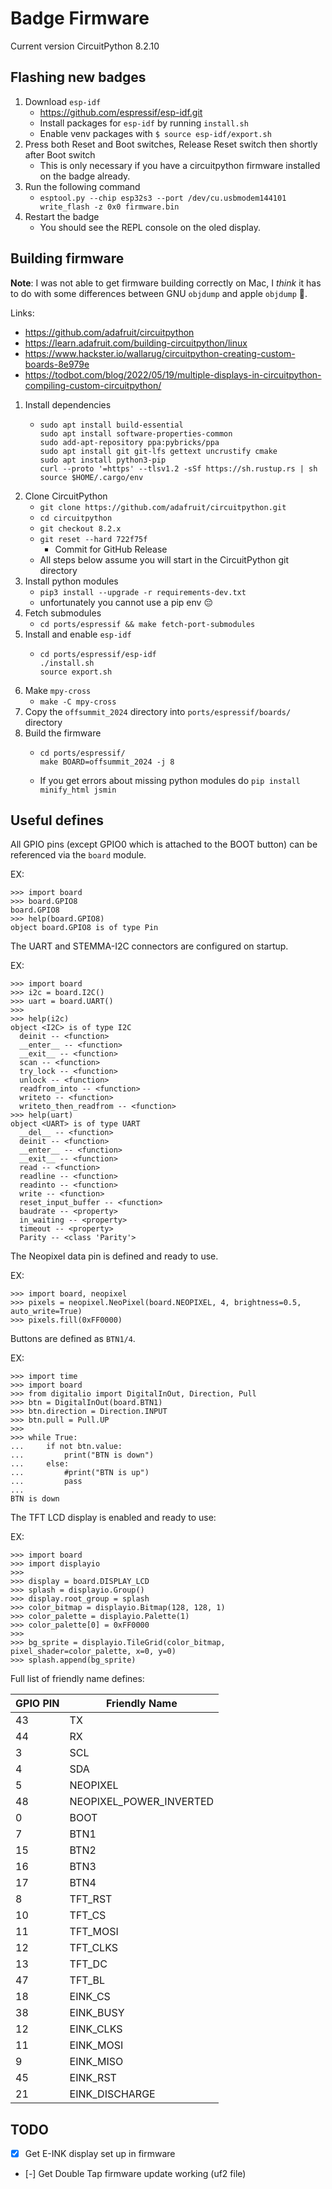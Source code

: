 # Badge Firmware

Current version CircuitPython 8.2.10

## Flashing new badges

1. Download `esp-idf`
    - https://github.com/espressif/esp-idf.git
    - Install packages for `esp-idf` by running `install.sh`
    - Enable venv packages with `$ source esp-idf/export.sh`
2. Press both Reset and Boot switches, Release Reset switch then shortly after Boot switch 
    - This is only necessary if you have a circuitpython firmware installed on the badge already.
3. Run the following command
    - `esptool.py --chip esp32s3 --port /dev/cu.usbmodem144101 write_flash -z 0x0 firmware.bin`
4. Restart the badge
    - You should see the REPL console on the oled display.

## Building firmware

**Note**: I was not able to get firmware building correctly on Mac, I *think* it
has to do with some differences between GNU `objdump` and apple `objdump` 🤷.

Links:
- https://github.com/adafruit/circuitpython
- https://learn.adafruit.com/building-circuitpython/linux
- https://www.hackster.io/wallarug/circuitpython-creating-custom-boards-8e979e
- https://todbot.com/blog/2022/05/19/multiple-displays-in-circuitpython-compiling-custom-circuitpython/


1. Install dependencies
    - ```
      sudo apt install build-essential
      sudo apt install software-properties-common
      sudo add-apt-repository ppa:pybricks/ppa
      sudo apt install git git-lfs gettext uncrustify cmake
      sudo apt install python3-pip
      curl --proto '=https' --tlsv1.2 -sSf https://sh.rustup.rs | sh
      source $HOME/.cargo/env
      ```
2. Clone CircuitPython
    - `git clone https://github.com/adafruit/circuitpython.git`
    - `cd circuitpython`
    - `git checkout 8.2.x`
    - `git reset --hard 722f75f`
        - Commit for GitHub Release
    - All steps below assume you will start in the CircuitPython git directory
3. Install python modules
    - `pip3 install --upgrade -r requirements-dev.txt`
    - unfortunately you cannot use a pip env 😔
4. Fetch submodules
    - `cd ports/espressif && make fetch-port-submodules`
5. Install and enable `esp-idf`
    - ```
      cd ports/espressif/esp-idf
      ./install.sh
      source export.sh
      ```
6. Make `mpy-cross`
    - `make -C mpy-cross`
7. Copy the `offsummit_2024` directory into `ports/espressif/boards/` directory
8. Build the firmware
    - ```
      cd ports/espressif/
      make BOARD=offsummit_2024 -j 8
      ```
    - If you get errors about missing python modules do `pip install minify_html jsmin`

## Useful defines

All GPIO pins (except GPIO0 which is attached to the BOOT button) can be
referenced via the `board` module.

EX:
```
>>> import board
>>> board.GPIO8
board.GPIO8
>>> help(board.GPIO8)
object board.GPIO8 is of type Pin
```


The UART and STEMMA-I2C connectors are configured on startup.

EX:
```
>>> import board
>>> i2c = board.I2C()
>>> uart = board.UART()
>>>
>>> help(i2c)
object <I2C> is of type I2C
  deinit -- <function>
  __enter__ -- <function>
  __exit__ -- <function>
  scan -- <function>
  try_lock -- <function>
  unlock -- <function>
  readfrom_into -- <function>
  writeto -- <function>
  writeto_then_readfrom -- <function>
>>> help(uart)
object <UART> is of type UART
  __del__ -- <function>
  deinit -- <function>
  __enter__ -- <function>
  __exit__ -- <function>
  read -- <function>
  readline -- <function>
  readinto -- <function>
  write -- <function>
  reset_input_buffer -- <function>
  baudrate -- <property>
  in_waiting -- <property>
  timeout -- <property>
  Parity -- <class 'Parity'>
```


The Neopixel data pin is defined and ready to use.

EX:
```
>>> import board, neopixel
>>> pixels = neopixel.NeoPixel(board.NEOPIXEL, 4, brightness=0.5, auto_write=True)
>>> pixels.fill(0xFF0000)
```


Buttons are defined as `BTN1/4`.

EX:
```
>>> import time
>>> import board
>>> from digitalio import DigitalInOut, Direction, Pull
>>> btn = DigitalInOut(board.BTN1)
>>> btn.direction = Direction.INPUT
>>> btn.pull = Pull.UP
>>>
>>> while True:
...     if not btn.value:
...         print("BTN is down")
...     else:
...         #print("BTN is up")
...         pass
...
BTN is down
```


The TFT LCD display is enabled and ready to use:

EX:
```
>>> import board
>>> import displayio
>>>
>>> display = board.DISPLAY_LCD
>>> splash = displayio.Group()
>>> display.root_group = splash
>>> color_bitmap = displayio.Bitmap(128, 128, 1)
>>> color_palette = displayio.Palette(1)
>>> color_palette[0] = 0xFF0000
>>>
>>> bg_sprite = displayio.TileGrid(color_bitmap, pixel_shader=color_palette, x=0, y=0)
>>> splash.append(bg_sprite)
```


Full list of friendly name defines:

| GPIO PIN | Friendly Name           |
| -------- | ----------------------- |
| 43       | TX                      |
| 44       | RX                      |
| 3        | SCL                     |
| 4        | SDA                     |
| 5        | NEOPIXEL                |
| 48       | NEOPIXEL_POWER_INVERTED |
| 0        | BOOT                    |
| 7        | BTN1                    |
| 15       | BTN2                    |
| 16       | BTN3                    |
| 17       | BTN4                    |
| 8        | TFT_RST                 |
| 10       | TFT_CS                  |
| 11       | TFT_MOSI                |
| 12       | TFT_CLKS                |
| 13       | TFT_DC                  |
| 47       | TFT_BL                  |
| 18       | EINK_CS                 |
| 38       | EINK_BUSY               |
| 12       | EINK_CLKS               |
| 11       | EINK_MOSI               |
| 9        | EINK_MISO               |
| 45       | EINK_RST                |
| 21       | EINK_DISCHARGE          |

## TODO

- [x] Get E-INK display set up in firmware
- [-] Get Double Tap firmware update working (uf2 file)
